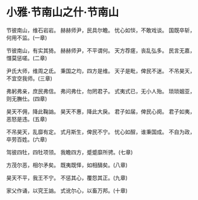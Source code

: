 # 小雅·节南山之什·节南山

节彼南山，维石岩岩。
赫赫师尹，民具尔瞻。
忧心如惔，不敢戏谈。
国既卒斩，何用不监。(一章)

节彼南山，有实其猗。
赫赫师尹，不平谓何。
天方荐瘥，丧乱弘多。
民言无嘉，憯莫惩嗟。(二章)

尹氏大师，维周之氐。
秉国之均，四方是维。
天子是毗，俾民不迷。
不吊昊天，不宜空我师。(三章)

弗躬弗亲，庶民弗信。
弗问弗仕，勿罔君子。
式夷式已，无小人殆。
琐琐姻亚，则无膴仕。(四章)

昊天不佣，降此鞠訩。
昊天不惠，降此大戾。
君子如届，俾民心阕。
君子如夷，恶怒是违。(五章)

不吊昊天，乱靡有定。
式月斯生，俾民不宁。
忧心如酲，谁秉国成。
不自为政，卒劳百姓。(六章)

驾彼四牡，四牡项领。
我瞻四方，蹙蹙靡所骋。(七章)

方茂尔恶，相尔矛矣。
既夷既怿，如相醻矣。(八章)

昊天不平，我王不宁。
不惩其心，覆怨其正。(九章)

家父作诵，以究王訩。
式讹尔心，以畜万邦。(十章)

